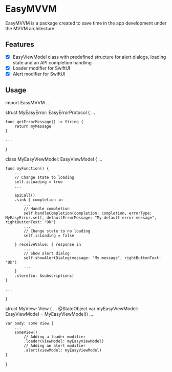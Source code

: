 # EasyMVVM

EasyMVVM is a package created to save time in the app development under the MVVM architecture.

## Features

- [x] EasyViewModel class with predefined structure for alert dialogs, loading state and an API completion handling
- [x] Loader modifier for SwiftUI
- [x] Alert modifier for SwiftUI

## Usage

import EasyMVVM
...

struct MyEasyError: EasyErrorProtocol {
    ...

    func getErrorMessage() -> String {
        return myMessage
    }
    
    ...
}

class MyEasyViewModel: EasyViewModel {
    ...
        
    func myFunction() {
        ...
        // Change state to loading
        self.isLoading = true
        ...
        
        apiCall()
        .sink { completion in
            ...
            // Handle completion
            self.handleCompletion(completion: completion, errorType: MyEasyError.self, defaultErrorMessage: "My default error message", rightButtonText: "Ok") 
            ...
            // Change state to no loading
            self.isLoading = false
            ...
        } receiveValue: { response in
            ...
            // Show alert dialog
            self.showAlertDialog(message: "My message", rightButtonText: "Ok")
            ...
        }
        .store(in: &subscriptions)
    }
    
    ...
}

struct MyView: View {
    ...
    @StateObject var myEasyViewModel: EasyViewModel = MyEasyViewModel()
    ...
    
    var body: some View {
        ...
        someView()
            // Adding a loader modifier
            .loader(viewModel: myEasyViewModel)
            // Adding an alert modifier
            .alert(viewModel: myEasyViewModel)
    }
}


